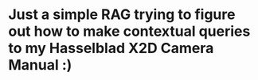 # Just a simple RAG trying to figure out how to make contextual queries to my Hasselblad X2D Camera Manual :)

